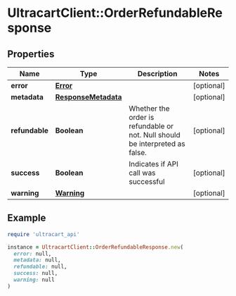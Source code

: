 # UltracartClient::OrderRefundableResponse

## Properties

| Name | Type | Description | Notes |
| ---- | ---- | ----------- | ----- |
| **error** | [**Error**](Error.md) |  | [optional] |
| **metadata** | [**ResponseMetadata**](ResponseMetadata.md) |  | [optional] |
| **refundable** | **Boolean** | Whether the order is refundable or not.  Null should be interpreted as false. | [optional] |
| **success** | **Boolean** | Indicates if API call was successful | [optional] |
| **warning** | [**Warning**](Warning.md) |  | [optional] |

## Example

```ruby
require 'ultracart_api'

instance = UltracartClient::OrderRefundableResponse.new(
  error: null,
  metadata: null,
  refundable: null,
  success: null,
  warning: null
)
```

